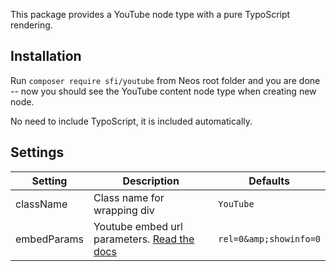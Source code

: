 This package provides a YouTube node type with a pure TypoScript rendering.

## Installation

Run `composer require sfi/youtube` from Neos root folder and you are done -- now you should see the YouTube content node type when creating new node.

No need to include TypoScript, it is included automatically.

## Settings

| Setting | Description | Defaults |
|---------|-------------|----------|
| className | Class name for wrapping div | `YouTube` |
| embedParams | Youtube embed url parameters. [Read the docs](https://developers.google.com/youtube/player_parameters#Parameters) | `rel=0&amp;showinfo=0` |
